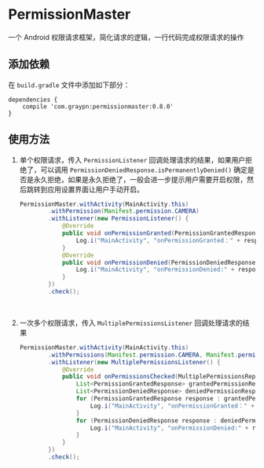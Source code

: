 # PermissionMaster
一个 Android 权限请求框架，简化请求的逻辑，一行代码完成权限请求的操作



## 添加依赖

在 `build.gradle` 文件中添加如下部分：

```
dependencies {
    compile 'com.graypn:permissionmaster:0.8.0'
}
```

## 使用方法

1. 单个权限请求，传入 `PermissionListener` 回调处理请求的结果，如果用户拒绝了，可以调用 `PermissionDeniedResponse.isPermanentlyDenied()` 确定是否是永久拒绝，如果是永久拒绝了，一般会进一步提示用户需要开启权限，然后跳转到应用设置界面让用户手动开启。

   ```java
   PermissionMaster.withActivity(MainActivity.this)
           .withPermission(Manifest.permission.CAMERA)
           .withListener(new PermissionListener() {
               @Override
               public void onPermissionGranted(PermissionGrantedResponse response) {
                   Log.i("MainActivity", "onPermissionGranted：" + response.getPermissionName());
               }
               @Override
               public void onPermissionDenied(PermissionDeniedResponse response) {
                   Log.i("MainActivity", "onPermissionDenied:" + response.isPermanentlyDenied());
               }
           })
           .check();
   ```

   ​

2. 一次多个权限请求，传入 `MultiplePermissionsListener` 回调处理请求的结果

   ```java
   PermissionMaster.withActivity(MainActivity.this)
           .withPermissions(Manifest.permission.CAMERA, Manifest.permission.READ_CONTACTS, Manifest.permission.RECORD_AUDIO)
           .withListener(new MultiplePermissionsListener() {
               @Override
               public void onPermissionsChecked(MultiplePermissionsReport report) {
                   List<PermissionGrantedResponse> grantedPermissionResponses = report.getGrantedPermissionResponses();
                   List<PermissionDeniedResponse> deniedPermissionResponses = report.getDeniedPermissionResponses();
                   for (PermissionGrantedResponse response : grantedPermissionResponses) {
                       Log.i("MainActivity", "onPermissionGranted：" + response.getPermissionName());
                   }
                   for (PermissionDeniedResponse response : deniedPermissionResponses) {
                       Log.i("MainActivity", "onPermissionDenied:" + response.getPermissionName() + ":" + response.isPermanentlyDenied());
                   }
               }
           })
           .check();
   ```

   ​